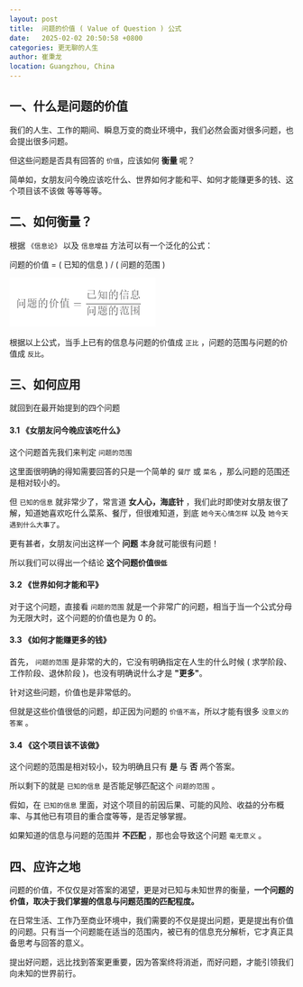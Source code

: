 ```yaml
---
layout: post
title:  问题的价值 ( Value of Question ) 公式
date:   2025-02-02 20:50:58 +0800
categories: 更无聊的人生
author: 崔秉龙
location: Guangzhou, China
---
```


## 一、什么是问题的价值

我们的人生、工作的期间、瞬息万变的商业环境中，我们必然会面对很多问题，也会提出很多问题。

但这些问题是否具有回答的 `价值`，应该如何 **衡量** 呢？

简单如，女朋友问今晚应该吃什么、世界如何才能和平、如何才能赚更多的钱、这个项目该不该做 等等等等。

## 二、如何衡量？

根据 `《信息论》` 以及 `信息增益` 方法可以有一个泛化的公式：

问题的价值 = ( 已知的信息 ) / ( 问题的范围 )

![alt text](/photo/InPost/Boring/2025-02-02/image.png)

根据以上公式，当手上已有的信息与问题的价值成 `正比` ，问题的范围与问题的价值成 `反比`。

## 三、如何应用

就回到在最开始提到的四个问题

#### 3.1 《女朋友问今晚应该吃什么》

这个问题首先我们来判定 `问题的范围`

这里面很明确的得知需要回答的只是一个简单的 `餐厅` 或 `菜名` ，那么问题的范围还是相对较小的。

但 `已知的信息` 就非常少了，常言道 **女人心，海底针** ，我们此时即使对女朋友很了解，知道她喜欢吃什么菜系、餐厅，但很难知道，到底 `她今天心情怎样` 以及 `她今天遇到什么大事了`。

更有甚者，女朋友问出这样一个 **问题** 本身就可能很有问题！

所以我们可以得出一个结论 **这个问题价值`很低`**


#### 3.2 《世界如何才能和平》

对于这个问题，直接看 `问题的范围` 就是一个非常广的问题，相当于当一个公式分母为无限大时，这个问题的价值也是为 0 的。


#### 3.3 《如何才能赚更多的钱》

首先， `问题的范围` 是非常的大的，它没有明确指定在人生的什么时候 ( 求学阶段、工作阶段、退休阶段 )，也没有明确说什么才是 **"更多"**。

针对这些问题，价值也是非常低的。

但就是这些价值很低的问题，却正因为问题的 `价值不高`，所以才能有很多 `没意义的答案` 。


#### 3.4 《这个项目该不该做》

这个问题的范围是相对较小，较为明确且只有 **是** 与 **否** 两个答案。

所以剩下的就是 `已知的信息` 是否能足够匹配这个 `问题的范围` 。

假如，在 `已知的信息` 里面，对这个项目的前因后果、可能的风险、收益的分布概率、与其他已有项目的重合度等等，是否足够掌握。

如果知道的信息与问题的范围并 **不匹配** ，那也会导致这个问题 `毫无意义` 。


## 四、应许之地

问题的价值，不仅仅是对答案的渴望，更是对已知与未知世界的衡量，**一个问题的价值，取决于我们掌握的信息与问题范围的匹配程度。**

在日常生活、工作乃至商业环境中，我们需要的不仅是提出问题，更是提出有价值的问题。只有当一个问题能在适当的范围内，被已有的信息充分解析，它才真正具备思考与回答的意义。

提出好问题，远比找到答案更重要，因为答案终将消逝，而好问题，才能引领我们向未知的世界前行。